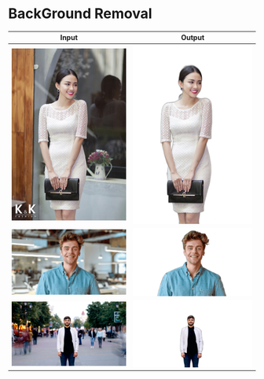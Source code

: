 # BackGround Removal

| Input | Output |
|-------|--------|
| ![Image](/BackgroundRemoval/Image/Test1.jpg) | ![Image](/BackgroundRemoval/Image/Output2.png) |
| ![Image](/BackgroundRemoval/Image/Test2.png) | ![Image](/BackgroundRemoval/Image/Output1.png) |
| ![Image](/BackgroundRemoval/Image/Test3.jpg) | ![Image](/BackgroundRemoval/Image/Output3.png) |

